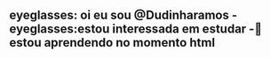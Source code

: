 eyeglasses: oi eu sou @Dudinharamos
-eyeglasses:estou interessada em estudar
-:gem: estou aprendendo no momento html
-

<!---
Dudinharamos/Dudinharamos is a ✨ special ✨ repository because its `README.md` (this file) appears on your GitHub profile.
You can click the Preview link to take a look at your changes.
--->
